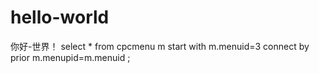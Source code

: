 # hello-world
你好-世界！
select * from cpcmenu m start with m.menuid=3 connect by prior m.menupid=m.menuid ;
